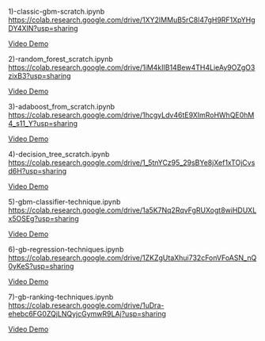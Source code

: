 1)-classic-gbm-scratch.ipynb
https://colab.research.google.com/drive/1XY2IMMuB5rC8l47gH9RF1XpYHgDY4XIN?usp=sharing

[Video Demo](https://drive.google.com/file/d/1Cak-omb69m-ajGaX3lNXm3lHA-spunhe/view?usp=sharing)


2)-random_forest_scratch.ipynb
https://colab.research.google.com/drive/1iM4kIIB14Bew4TH4LieAy9OZgO3zixB3?usp=sharing

[Video Demo](https://drive.google.com/file/d/13b6IOdHDmvGyPeFibD_dk95EaZkNBwa5/view?usp=sharing)

3)-adaboost_from_scratch.ipynb
https://colab.research.google.com/drive/1hcgyLdv46tE9XImRoHWhQE0hM4_s11_Y?usp=sharing

[Video Demo](https://drive.google.com/file/d/1LgQrtyF_bOTwfACPLS8lvqgQ47jdm7X_/view?usp=sharing)

4)-decision_tree_scratch.ipynb
https://colab.research.google.com/drive/1_5tnYCz95_29sBYe8jXef1xTOjCvsd6H?usp=sharing

[Video Demo](https://drive.google.com/file/d/19TToTaJTVaBnYyWbLf63UoH_E5Ie731G/view?usp=sharing)

5)-gbm-classifier-technique.ipynb
https://colab.research.google.com/drive/1a5K7Nq2RqvFgRUXogt8wiHDUXLx5OSEg?usp=sharing

[Video Demo](https://drive.google.com/file/d/1fesOPbPnfe4k-FB6VLBxChWBBt3ORwA1/view?usp=sharing)

6)-gb-regression-techniques.ipynb
https://colab.research.google.com/drive/1ZKZgUtaXhui732cFonVFoASN_nQ0yKeS?usp=sharing

[Video Demo](https://drive.google.com/file/d/1eTwqoGCjJdwjzeKylv6fOGpouKC0r8wY/view?usp=sharing)

7)-gb-ranking-techniques.ipynb
https://colab.research.google.com/drive/1uDra-ehebc6FG0ZQjLNQyjcGymwR9LAj?usp=sharing

[Video Demo](https://drive.google.com/file/d/1VJc2GpFp_gP9t9bNGFvrzIhTZ-Ts6tZ8/view?usp=sharing)



